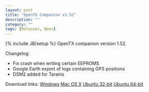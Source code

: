 ```yaml
---
layout: post
title: "OpenTX Companion v1.52"
description: ""
category: ""
tags: [Releases, News]
---
```

{% include JB/setup %}
OpenTX companion version 1.52.

Changelog:
<ul>
<li>Fix crash when writing certain EEPROMS</li>
<li>Google Earth export of logs containing GPS positions</li>
<li>DSM2 added for Taranis</li>
</ul>

Download links:
[Windows](https://companion9x.googlecode.com/files/companion9xInstall_v1.52.exe)
[Mac OS X](https://companion9x.googlecode.com/files/Companion9x_1.52_Setup.dmg)
[Ubuntu 32-bit](https://companion9x.googlecode.com/files/companion9x_1.52_i386.deb)
[Ubuntu 64-bit](https://companion9x.googlecode.com/files/companion9x_1.52_amd64.deb)
